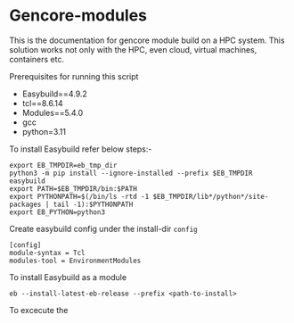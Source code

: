 # Gencore-modules
This is the documentation for gencore module build on a HPC system. 
This solution works not only with the HPC, even cloud, virtual machines, containers etc. 

Prerequisites for running this script 
- Easybuild==4.9.2
- tcl==8.6.14
- Modules==5.4.0
- gcc
- python=3.11



To install Easybuild refer below steps:- 

```
export EB_TMPDIR=eb_tmp_dir
python3 -m pip install --ignore-installed --prefix $EB_TMPDIR easybuild
export PATH=$EB_TMPDIR/bin:$PATH
export PYTHONPATH=$(/bin/ls -rtd -1 $EB_TMPDIR/lib*/python*/site-packages | tail -1):$PYTHONPATH
export EB_PYTHON=python3
```

Create easybuild config under the install-dir ```config```
```
[config]
module-syntax = Tcl
modules-tool = EnvironmentModules
```

To install Easybuild as a module 
```
eb --install-latest-eb-release --prefix <path-to-install>
```

To excecute the 